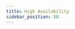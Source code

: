 ```yaml
---
title: High Availability
sidebar_position: 50
---
```


<head>
  <link rel="canonical" href="https://main--longhornio-docusaurus.netlify.app/high-availability/index"/>
</head>
